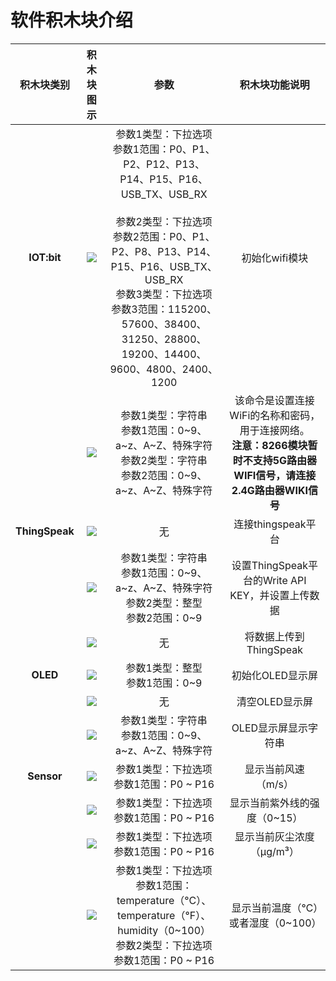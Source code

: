 ﻿---
sidebar_position: 6
sidebar_label: 软件积木块介绍
---

# 软件积木块介绍

| 积木块类别 | 积木块图示 | 参数 | 积木块功能说明 |
| :-: | :-: | :-: | :-: |
| **IOT:bit** | ![](https://wiki-media-ef.oss-cn-hongkong.aliyuncs.com/docs/microbit/interesting-case/microbit-smart-climate-kit/about-the-microbit-smart-climate-kit/images/blocks-01.png) | 参数1类型：下拉选项<br />参数1范围：P0、P1、P2、P12、P13、P14、P15、P16、USB_TX、USB_RX<br /><br />参数2类型：下拉选项<br />参数2范围：P0、P1、P2、P8、P13、P14、P15、P16、USB_TX、USB_RX<br />参数3类型：下拉选项<br />参数3范围：115200、57600、38400、31250、28800、19200、14400、9600、4800、2400、1200 | 初始化wifi模块 |
|  | ![](https://wiki-media-ef.oss-cn-hongkong.aliyuncs.com/docs/microbit/interesting-case/microbit-smart-climate-kit/about-the-microbit-smart-climate-kit/images/blocks-02.png) | 参数1类型：字符串<br />参数1范围：0~9、a~z、A~Z、特殊字符<br />参数2类型：字符串<br />参数2范围：0~9、a~z、A~Z、特殊字符 | 该命令是设置连接WiFi的名称和密码，用于连接网络。<br />**注意：8266模块暂时不支持5G路由器WIFI信号，请连接2.4G路由器WIKI信号** | 连接wifi |
| **ThingSpeak** | ![](https://wiki-media-ef.oss-cn-hongkong.aliyuncs.com/docs/microbit/interesting-case/microbit-smart-climate-kit/about-the-microbit-smart-climate-kit/images/blocks-03.png) | 无 | 连接thingspeak平台 |
|  | ![](https://wiki-media-ef.oss-cn-hongkong.aliyuncs.com/docs/microbit/interesting-case/microbit-smart-climate-kit/about-the-microbit-smart-climate-kit/images/blocks-04.png) | 参数1类型：字符串<br />参数1范围：0~9、a~z、A~Z、特殊字符<br />参数2类型：整型<br />参数2范围：0~9 | 设置ThingSpeak平台的Write API KEY，并设置上传数据|
|  | ![](https://wiki-media-ef.oss-cn-hongkong.aliyuncs.com/docs/microbit/interesting-case/microbit-smart-climate-kit/about-the-microbit-smart-climate-kit/images/blocks-05.png) | 无 | 将数据上传到ThingSpeak |
| **OLED** | ![](https://wiki-media-ef.oss-cn-hongkong.aliyuncs.com/docs/microbit/interesting-case/microbit-smart-climate-kit/about-the-microbit-smart-climate-kit/images/blocks-06.png) | 参数1类型：整型<br />参数1范围：0~9 | 初始化OLED显示屏 |
| | ![](https://wiki-media-ef.oss-cn-hongkong.aliyuncs.com/docs/microbit/interesting-case/microbit-smart-climate-kit/about-the-microbit-smart-climate-kit/images/blocks-07.png) | 无 | 清空OLED显示屏 |
| | ![](https://wiki-media-ef.oss-cn-hongkong.aliyuncs.com/docs/microbit/interesting-case/microbit-smart-climate-kit/about-the-microbit-smart-climate-kit/images/blocks-08.png) | 参数1类型：字符串<br />参数1范围：0~9、a~z、A~Z、特殊字符<br /> | OLED显示屏显示字符串 |
| **Sensor** | ![](https://wiki-media-ef.oss-cn-hongkong.aliyuncs.com/docs/microbit/interesting-case/microbit-smart-climate-kit/about-the-microbit-smart-climate-kit/images/blocks-09.png) | 参数1类型：下拉选项<br />参数1范围：P0 ~ P16 | 显示当前风速（m/s） |
| | ![](https://wiki-media-ef.oss-cn-hongkong.aliyuncs.com/docs/microbit/interesting-case/microbit-smart-climate-kit/about-the-microbit-smart-climate-kit/images/blocks-10.png) | 参数1类型：下拉选项<br />参数1范围：P0 ~ P16 | 显示当前紫外线的强度（0~15） |
| | ![](https://wiki-media-ef.oss-cn-hongkong.aliyuncs.com/docs/microbit/interesting-case/microbit-smart-climate-kit/about-the-microbit-smart-climate-kit/images/blocks-11.png) | 参数1类型：下拉选项<br />参数1范围：P0 ~ P16 | 显示当前灰尘浓度（μg/m³） |
| | ![](https://wiki-media-ef.oss-cn-hongkong.aliyuncs.com/docs/microbit/interesting-case/microbit-smart-climate-kit/about-the-microbit-smart-climate-kit/images/blocks-12.png) | 参数1类型：下拉选项<br />参数1范围：temperature（°C）、temperature（°F）、humidity（0~100）<br /> 参数2类型：下拉选项<br />参数1范围：P0 ~ P16 | 显示当前温度（℃）或者湿度（0~100） |
